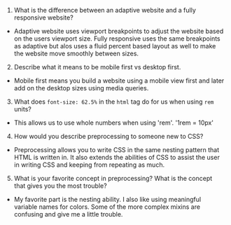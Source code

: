 1. What is the difference between an adaptive website and a fully responsive website?

*   Adaptive website uses viewport breakpoints to adjust the website based on the users viewport size. Fully responsive uses the same breakpoints as adaptive but alos uses a fluid percent based layout as well to make the website move smoothly between sizes.

2. Describe what it means to be mobile first vs desktop first.
    
* Mobile first means you build a website using a mobile view first and later add on the desktop sizes using media queries.

3. What does `font-size: 62.5%` in the `html` tag do for us when using `rem` units?

* This allows us to use whole numbers when using 'rem'. '1rem = 10px'

4. How would you describe preprocessing to someone new to CSS?

*   Preprocessing allows you to write CSS in the same nesting pattern that HTML is written in. It also extends the abilities of CSS to assist the user in writing CSS and keeping from repeating as much.

5. What is your favorite concept in preprocessing? What is the concept that gives you the most trouble?

*   My favorite part is the nesting ability. I also like using meaningful variable names for colors. Some of the more complex mixins are confusing and give me a little trouble.